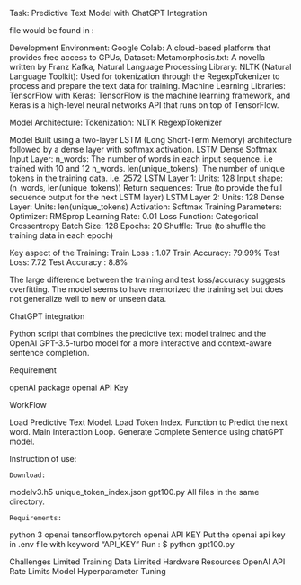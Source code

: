 Task: Predictive Text Model with ChatGPT Integration

file would be found in : 

Development Environment:
Google Colab: A cloud-based platform that provides free access to GPUs,
Dataset:
Metamorphosis.txt: A novella written by Franz Kafka,
Natural Language Processing Library:
NLTK (Natural Language Toolkit): Used for tokenization through the RegexpTokenizer to process and prepare the text data for training.
Machine Learning Libraries:
TensorFlow with Keras: TensorFlow is the machine learning framework, and Keras is a high-level neural networks API that runs on top of TensorFlow.


Model Architecture:
Tokenization:
 NLTK RegexpTokenizer

Model Built using a two-layer LSTM (Long Short-Term Memory) architecture followed by a dense layer with softmax activation.
LSTM
Dense
Softmax
Input Layer:
n_words: The number of words in each input sequence. i.e trained with 10 and 12 n_words.
len(unique_tokens): The number of unique tokens in the training data. i.e. 2572
LSTM Layer 1:
Units: 128
Input shape: (n_words, len(unique_tokens))
Return sequences: True (to provide the full sequence output for the next LSTM layer)
LSTM Layer 2:
Units: 128
Dense Layer:
Units: len(unique_tokens)
Activation: Softmax
Training Parameters:
Optimizer: RMSprop
Learning Rate: 0.01
Loss Function: Categorical Crossentropy
Batch Size: 128
Epochs: 20
Shuffle: True (to shuffle the training data in each epoch)

Key aspect of the Training:
Train Loss : 1.07
Train Accuracy:  79.99%
Test Loss: 7.72
Test Accuracy : 8.8%

The large difference between the training and test loss/accuracy suggests overfitting. The model seems to have memorized the training set but does not generalize well to new or unseen data.
 

ChatGPT integration

Python script that combines the predictive text model trained and the OpenAI GPT-3.5-turbo model for a more interactive and context-aware sentence completion.

Requirement

openAI package
openai API Key 

WorkFlow

Load Predictive Text Model.
Load Token Index.
Function to Predict the next word.
Main Interaction Loop.
Generate Complete Sentence using chatGPT model.

Instruction of use:
	
	Download:
modelv3.h5
unique_token_index.json
gpt100.py
	All files in the same directory.


	Requirements:
python 3
openai
tensorflow.pytorch
openai API KEY 
Put the openai api key in .env file with keyword “API_KEY”
Run : $ python gpt100.py


Challenges
Limited Training Data
Limited Hardware Resources
OpenAI API Rate Limits
Model Hyperparameter Tuning


